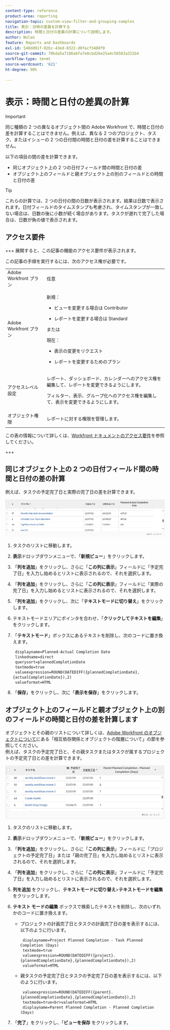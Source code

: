 ```yaml
---
content-type: reference
product-area: reporting
navigation-topic: custom-view-filter-and-grouping-samples
title: 表示：日時の差異を計算する
description: 時間と日付の差異の計算について説明します。
author: Nolan
feature: Reports and Dashboards
exl-id: 548dd91f-02bc-43ed-8322-d0facf3488f0
source-git-commit: 70bda5a7186abfa7e8cbd26e25a4c58583a322b4
workflow-type: tm+mt
source-wordcount: '621'
ht-degree: 90%

---
```


# 表示：時間と日付の差異の計算

<!-- Audited: 11/2024 -->

>[!IMPORTANT]
>
>同じ種類の 2 つの異なるオブジェクト間の Adobe Workfront で、時間と日付の差を計算することはできません。例えば、異なる 2 つのプロジェクト、タスク、またはイシューの 2 つの日付間の時間と日付の差を計算することはできません。

以下の項目の間の差を計算できます。

* 同じオブジェクト上の 2 つの日付フィールド間の時間と日付の差
* オブジェクト上のフィールドと親オブジェクト上の別のフィールドとの時間と日付の差

>[!TIP]
>
>これらの計算では、2 つの日付の間の日数が表示されます。結果は日数で表示されます。日付フィールドのタイムスタンプも考慮され、タイムスタンプが一致しない場合は、日数の後に小数が続く場合があります。タスクが遅れて完了した場合は、日数が負の値で表示されます。

## アクセス要件

+++ 展開すると、この記事の機能のアクセス要件が表示されます。

この記事の手順を実行するには、次のアクセス権が必要です。

<table style="table-layout:auto"> 
 <col> 
 <col> 
 <tbody> 
  <tr> 
   <td role="rowheader">Adobe Workfront プラン</td> 
   <td> <p>任意</p> </td> 
  </tr> 
  <tr> 
   <td role="rowheader">Adobe Workfront プラン</td> 
   <td> <p>新規： </p><ul><li><p>ビューを変更する場合は Contributor </p></li><li>
   <p>レポートを変更する場合は Standard</p></li></ul><p>または</p><p>現在：</p><ul><li><p>表示の変更をリクエスト </p></li><li>
   <p>レポートを変更するためのプラン</p> </li><ul></td> 
  </tr> 
  <tr> 
   <td role="rowheader">アクセスレベル設定</td> 
   <td> <p>レポート、ダッシュボード、カレンダーへのアクセス権を編集して、レポートを変更できるようにします。</p> <p>フィルター、表示、グループ化へのアクセス権を編集して、表示を変更できるようにします。</p> </td> 
  </tr>  
  <tr> 
   <td role="rowheader">オブジェクト権限</td> 
   <td> <p>レポートに対する権限を管理します。</p>  </td> 
  </tr> 
 </tbody> 
</table>

この表の情報について詳しくは、[Workfront ドキュメントのアクセス要件](/help/quicksilver/administration-and-setup/add-users/access-levels-and-object-permissions/access-level-requirements-in-documentation.md)を参照してください。

+++

## 同じオブジェクト上の 2 つの日付フィールド間の時間と日付の差の計算

例えば、タスクの予定完了日と実際の完了日の差を計算できます。

![&#x200B; 日付の差異を表示 &#x200B;](assets/view-planned-actual-completion-dates-datediff-column-new.png)

1. タスクのリストに移動します。
1. **表示**&#x200B;ドロップダウンメニューで、「**新規ビュー**」をクリックします。

1. 「**列を追加**」をクリックし、さらに「**この列に表示**」フィールドに「予定完了日」を入力し始めるとリストに表示されるので、それを選択します。

1. 「**列を追加**」をクリックし、さらに「**この列に表示**」フィールドに「実際の完了日」を入力し始めるとリストに表示されるので、それを選択します。

1. 「**列を追加**」をクリックし、次に「**テキストモードに切り替え**」をクリックします。

1. テキストモードエリアにポインタを合わせ、「**クリックしてテキストを編集**」をクリックします。
1. 「**テキストモード**」ボックスにあるテキストを削除し、次のコードに置き換えます。

   ```
    displayname=Planned-Actual Completion Date
    linkedname=direct
    querysort=plannedCompletionDate
    textmode=true
    valueexpression=ROUND(DATEDIFF({plannedCompletionDate},{actualCompletionDate}),2)
    valueformat=HTML
   ```

1. 「**保存**」をクリックし、次に「**表示を保存**」をクリックします。

## オブジェクト上のフィールドと親オブジェクト上の別のフィールドの時間と日付の差を計算します

オブジェクトとその親のリストについて詳しくは、[Adobe Workfront のオブジェクトについて](../../../workfront-basics/navigate-workfront/workfront-navigation/understand-objects.md)にある「相互依存関係とオブジェクトの階層について」の節を参照してください。\
例えば、タスクの予定完了日と、その親タスクまたはタスクが属するプロジェクトの予定完了日との差を計算できます。

![&#x200B; 予定完了日の差異を表示 &#x200B;](assets/view-project-planned-task-planned-completion-dates-datediff-column-new.png)

1. タスクのリストに移動します。
1. **表示**&#x200B;ドロップダウンメニューで、「**新規ビュー**」をクリックします。

1. 「**列を追加**」をクリックし、さらに「**この列に表示**」フィールドに「プロジェクトの予定完了日」または「親の完了日」を入力し始めるとリストに表示されるので、それを選択します。

1. 「**列を追加**」をクリックし、さらに「**この列に表示**」フィールドに「予定完了日」を入力し始めるとリストに表示されるので、それを選択します。

1. **列を追加** をクリックし、**テキストモードに切り替え**>**テキストモードを編集** をクリックします。
1. **テキスト モードの編集** ボックスで検索したテキストを削除し、次のいずれかのコードに置き換えます。

   * プロジェクトの計画完了日とタスクの計画完了日の差を表示するには、以下のように行います。

     ```
      displayname=Project Planned Completion - Task Planned Completion (Days)
      textmode=true
      valueexpression=ROUND(DATEDIFF({project}.{plannedCompletionDate},{plannedCompletionDate}),2)
      valueformat=HTML
     ```

   * 親タスクの予定完了日とタスクの予定完了日の差を表示するには、以下のように行います。

     ```
      valueexpression=ROUND(DATEDIFF({parent}.{plannedCompletionDate},{plannedCompletionDate}),2)
      textmode=true<br>valueformat=HTML
      displayname=Parent Planned Completion - Planned Completion (Days)
     ```

1. 「**完了**」をクリックし、「**ビューを保存** をクリックします。
